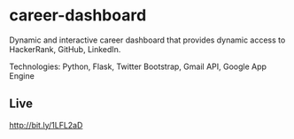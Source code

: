 # career-dashboard
Dynamic and interactive career dashboard that provides dynamic access to HackerRank, GitHub, LinkedIn.  

Technologies: Python, Flask, Twitter Bootstrap, Gmail API, Google App Engine 

## Live 

http://bit.ly/1LFL2aD
